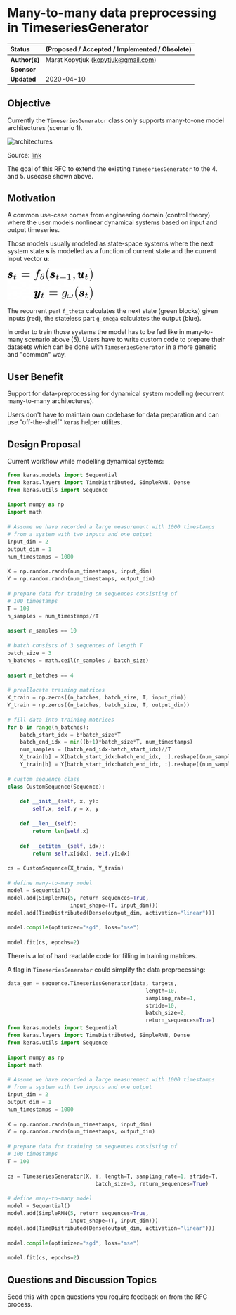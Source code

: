 # Many-to-many data preprocessing in TimeseriesGenerator

| Status        | (Proposed / Accepted / Implemented / Obsolete)       |
:-------------- |:---------------------------------------------------- |
| **Author(s)** | Marat Kopytjuk (kopytjuk@gmail.com)                  |
| **Sponsor**   |                   |
| **Updated**   | 2020-04-10                                         |

## Objective

Currently the `TimeseriesGenerator` class only supports many-to-one model architectures (scenario 1).

![architectures](http://karpathy.github.io/assets/rnn/diags.jpeg)

Source: [link](http://karpathy.github.io/2015/05/21/rnn-effectiveness/)

The goal of this RFC to extend the existing `TimeseriesGenerator` to the 4. and 5. usecase shown above.

## Motivation

A common use-case comes from engineering domain (control theory) 
where the user models nonlinear dynamical systems based on input and output timeseries.

Those models usually modeled as state-space systems where the next system state **s** 
is modelled as a function of current state and the current input vector **u**:

![ss](assets/20190502-preprocessing-layers-ss.png)

The recurrent part `f_theta` calculates the next state (green blocks) given inputs (red), 
the stateless part `g_omega` calculates the output (blue). 

In order to train those systems the model has to be fed like in many-to-many scenario above (5). 
Users have to write custom code to prepare their datasets which can be done with 
`TimeseriesGenerator` in a more generic and "common" way.

## User Benefit

Support for data-preprocessing for dynamical system modelling (recurrent many-to-many architectures).

Users don't have to maintain own codebase for data preparation and can use 
"off-the-shelf" `keras` helper utilites.

## Design Proposal

Current workflow while modelling dynamical systems:

```python
from keras.models import Sequential
from keras.layers import TimeDistributed, SimpleRNN, Dense
from keras.utils import Sequence

import numpy as np
import math

# Assume we have recorded a large measurement with 1000 timestamps
# from a system with two inputs and one output
input_dim = 2
output_dim = 1
num_timestamps = 1000

X = np.random.randn(num_timestamps, input_dim)
Y = np.random.randn(num_timestamps, output_dim)

# prepare data for training on sequences consisting of
# 100 timestamps
T = 100
n_samples = num_timestamps//T

assert n_samples == 10

# batch consists of 3 sequences of length T
batch_size = 3
n_batches = math.ceil(n_samples / batch_size)

assert n_batches == 4

# preallocate training matrices
X_train = np.zeros((n_batches, batch_size, T, input_dim))
Y_train = np.zeros((n_batches, batch_size, T, output_dim))

# fill data into training matrices
for b in range(n_batches):
    batch_start_idx = b*batch_size*T
    batch_end_idx = min((b+1)*batch_size*T, num_timestamps)
    num_samples = (batch_end_idx-batch_start_idx)//T
    X_train[b] = X[batch_start_idx:batch_end_idx, :].reshape((num_samples, T, input_dim))
    Y_train[b] = Y[batch_start_idx:batch_end_idx, :].reshape((num_samples, T, output_dim))

# custom sequence class
class CustomSequence(Sequence):

    def __init__(self, x, y):
        self.x, self.y = x, y

    def __len__(self):
        return len(self.x)

    def __getitem__(self, idx):
        return self.x[idx], self.y[idx]

cs = CustomSequence(X_train, Y_train)

# define many-to-many model
model = Sequential()
model.add(SimpleRNN(5, return_sequences=True,
                    input_shape=(T, input_dim)))
model.add(TimeDistributed(Dense(output_dim, activation="linear")))

model.compile(optimizer="sgd", loss="mse")

model.fit(cs, epochs=2)
```

There is a lot of hard readable code for filling in training matrices.

A flag in `TimeseriesGenerator` could simplify the data preprocessing:

```python
data_gen = sequence.TimeseriesGenerator(data, targets,
                                            length=10,
                                            sampling_rate=1,
                                            stride=10,
                                            batch_size=2,
                                            return_sequences=True)
from keras.models import Sequential
from keras.layers import TimeDistributed, SimpleRNN, Dense
from keras.utils import Sequence

import numpy as np
import math

# Assume we have recorded a large measurement with 1000 timestamps
# from a system with two inputs and one output
input_dim = 2
output_dim = 1
num_timestamps = 1000

X = np.random.randn(num_timestamps, input_dim)
Y = np.random.randn(num_timestamps, output_dim)

# prepare data for training on sequences consisting of
# 100 timestamps
T = 100

cs = TimeseriesGenerator(X, Y, length=T, sampling_rate=1, stride=T, 
                            batch_size=3, return_sequences=True)

# define many-to-many model
model = Sequential()
model.add(SimpleRNN(5, return_sequences=True,
                    input_shape=(T, input_dim)))
model.add(TimeDistributed(Dense(output_dim, activation="linear")))

model.compile(optimizer="sgd", loss="mse")

model.fit(cs, epochs=2)
```

## Questions and Discussion Topics

Seed this with open questions you require feedback on from the RFC process.